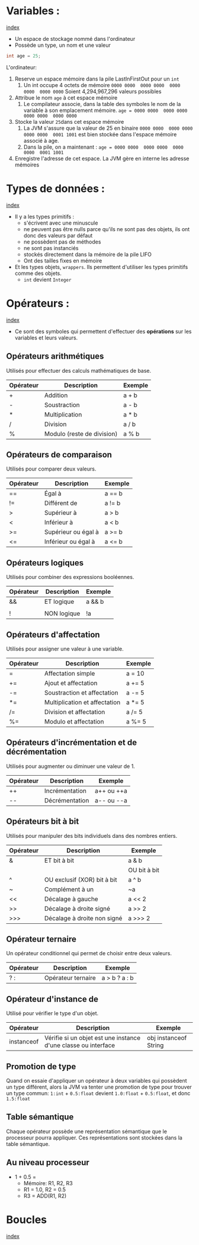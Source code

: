 # Variables : 
[index](../Index.md)
- Un espace de stockage nommé dans l'ordinateur
- Possède un type, un nom et une valeur

```java
int age = 25;
```
L'ordinateur: 
1. Reserve un espace mémoire dans la pile LastInFirstOut pour un `int`
    1. Un int occupe 4 octets de mémoire 
        `0000 0000  0000 0000  0000 0000  0000 0000`
       Soient 4,294,967,296 valeurs possibles
2. Attribue le nom `age` à cet espace mémoire
    1. Le compilateur associe, dans la table des symboles le nom de la variable à son emplacement mémoire.
    `age = 0000 0000  0000 0000  0000 0000  0000 0000`
3. Stocke la valeur `25`dans cet espace mémoire
    1. La JVM s'assure que la valeur de 25 en binaire `0000 0000  0000 0000  0000 0000  0001 1001` est bien stockée dans l'espace mémoire associé à age.
    2. Dans la pile, on a maintenant : `age = 0000 0000  0000 0000  0000 0000  0001 1001`
4. Enregistre l'adresse de cet espace. La JVM gère en interne les adresse mémoires

# Types de données :
[index](../Index.md)

- Il y a les types primitifs :
    - s'écrivent avec une minuscule
    - ne peuvent pas être nulls parce qu'ils ne sont pas des objets, ils ont donc des valeurs par défaut
    - ne possèdent pas de méthodes
    - ne sont pas instanciés
    - stockés directement dans la mémoire de la pile LIFO
    - Ont des tailles fixes en mémoire
- Et les types objets, `wrappers`. Ils permettent d'utiliser les types primitifs comme des objets.
    - `int` devient `Integer`

# Opérateurs :
[index](../Index.md)

- Ce sont des symboles qui permettent d'effectuer des **opérations** sur les variables et leurs valeurs.

## Opérateurs arithmétiques
Utilisés pour effectuer des calculs mathématiques de base.

| Opérateur | Description               | Exemple   |
|-          |-                          |-          |
|+	        |Addition                   |a + b      |
|-	        |Soustraction	            |a - b      |
|*	        |Multiplication	            |a * b      |
|/	        |Division	                |a / b      |
|%	        |Modulo (reste de division)	|a % b      |

## Opérateurs de comparaison
Utilisés pour comparer deux valeurs.

|Opérateur  |Description            |Exemple    |
|-          |-                      |-          |
|==	        |Égal à                 |a == b     |
|!=	        |Différent de           |a != b     |
|>	        |Supérieur à	        |a > b      |
|<	        |Inférieur à	        |a < b      |
|>=	        |Supérieur ou égal à    |a >= b     |
|<=	        |Inférieur ou égal à	|a <= b     |

## Opérateurs logiques
Utilisés pour combiner des expressions booléennes.

|Opérateur	|Description    |Exemple    |
|-          |-              |-          |
|&&         |ET logique	    |a && b     |
|||         |OU logique	    |a || b     |
|!          |NON logique    |!a         |

## Opérateurs d'affectation
Utilisés pour assigner une valeur à une variable.

|Opérateur	|Description	                |Exemple    |
|-          |-                              |-          |
|=	        |Affectation simple	            |a = 10     |
|+=	        |Ajout et affectation	        |a += 5     |
|-=	        |Soustraction et affectation	|a -= 5     |
|*=	        |Multiplication et affectation  |a *= 5     |
|/=	        |Division et affectation        |a /= 5     |
|%=	        |Modulo et affectation	        |a %= 5     |

## Opérateurs d'incrémentation et de décrémentation
Utilisés pour augmenter ou diminuer une valeur de 1.

|Opérateur	|Description	|Exemple    |
|-          |-              |-          |
|++	        |Incrémentation	|a++ ou ++a |
|--	        |Décrémentation	|a-- ou --a |

## Opérateurs bit à bit
Utilisés pour manipuler des bits individuels dans des nombres entiers.

|Opérateur	|Description	                |Exemple    |
|-          |-                              |-          |
|&	        |ET bit à bit	                |a & b      |
||	        |OU bit à bit	                |a | b      |
|^	        |OU exclusif (XOR) bit à bit	|a ^ b      |
|~	        |Complément à un	            |~a         |
|<<	        |Décalage à gauche	            |a << 2     |
|>>	        |Décalage à droite signé	    |a >> 2     |
|>>>	    |Décalage à droite non signé	|a >>> 2    |

## Opérateur ternaire
Un opérateur conditionnel qui permet de choisir entre deux valeurs.

| Opérateur	    | Description           | Exemple   |
|-              |-                      |-|
|? :            |Opérateur ternaire	    | a > b ? a : b |

## Opérateur d'instance de
Utilisé pour vérifier le type d'un objet.

| Opérateur	    | Description	                                                | Exemple               |
| -             |-                                                              |-                      |
| instanceof	|Vérifie si un objet est une instance d'une classe ou interface |obj instanceof String  |


## Promotion de type
Quand on essaie d'appliquer un opérateur à deux variables qui possèdent un type différent, alors la JVM va tenter une promotion de type pour trouver un type commun:
`1:int` + `0.5:float` devient `1.0:float` + `0.5:float`, et donc `1.5:float`

## Table sémantique
Chaque opérateur possède une représentation sémantique que le processeur pourra appliquer.
Ces représentations sont stockées dans la table sémantique.

## Au niveau processeur 
- 1 + 0.5  = 
    - Mémoire: R1, R2, R3
    - R1 = 1.0, R2 = 0.5
    - R3 = ADD(R1, R2)

# Boucles
[index](../Index.md)